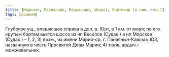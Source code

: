 ```yaml
---
title: [Мариали, Марианиде, Мерьяниде, ❮Кара❯, Лифтикар (в ниж. теч.)]
tags: [ороним]
---
```


Глубокое ущ., впадающее справа в дол. р. Юрт, в 1 км. от моря; по его крутым
бортам вьется шоссе из нп Веселое (Судак.) в нп Морское (Судак.) – 1, 2, 3)
возм., из имени Мария–ср. г. Панаянын-Каясы к ЮЗ, названную в честь Пресвятой
Девы Марии; 4) тюрк. ардыч – можжевельник.
